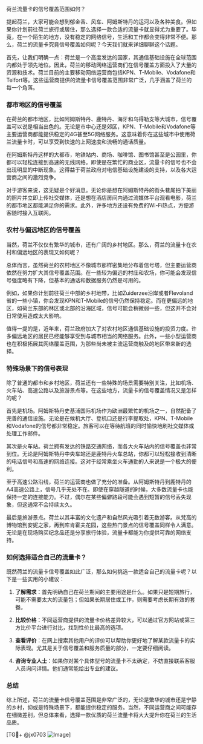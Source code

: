荷兰流量卡的信号覆盖范围如何？

提起荷兰，大家可能会想到郁金香、风车、阿姆斯特丹的运河以及各种美食。但如果你计划前往荷兰旅行或居住，那么选择一款合适的流量卡就显得尤为重要了。毕竟，在一个陌生的地方，没有稳定的网络信号，生活和工作都会变得非常不便。那么，荷兰的流量卡究竟信号覆盖如何呢？今天我们就来详细聊聊这个话题。

首先，让我们明确一点：荷兰是一个高度发达的国家，其通信基础设施在全球范围内都处于领先地位。因此，荷兰的移动网络运营商们在信号覆盖方面投入了大量的资源和技术。荷兰目前的主要移动网络运营商包括KPN、T-Mobile、Vodafone和Telfort等。这些运营商提供的流量卡信号覆盖范围非常广泛，几乎涵盖了荷兰的每一个角落。

### 都市地区的信号覆盖

在荷兰的都市地区，比如阿姆斯特丹、鹿特丹、海牙和乌得勒支等大城市，信号覆盖可以说是相当出色的。无论是市中心还是郊区，KPN、T-Mobile和Vodafone等主要运营商都能提供稳定的4G甚至5G网络服务。这意味着你在这些城市中使用荷兰流量卡时，可以享受到快速的上网速度和流畅的通话质量。

在阿姆斯特丹这样的大都市，地铁站内、商场、咖啡馆、图书馆甚至是公园里，你都可以轻松连接到高速的无线网络。即使是在繁忙的商业区，流量卡的信号也不会出现明显的中断现象。这得益于荷兰政府对电信基础设施建设的支持，以及各大运营商之间的激烈竞争。

对于游客来说，这无疑是个好消息。无论你是想在阿姆斯特丹的街头巷尾拍下美丽的照片并立即上传社交媒体，还是想在酒店房间内通过流媒体平台观看电影，荷兰的都市地区都能满足你的需求。此外，许多地方还设有免费的Wi-Fi热点，方便游客随时接入互联网。

### 农村与偏远地区的信号覆盖

当然，荷兰不仅仅有繁华的城市，还有广阔的乡村地区。那么，荷兰的流量卡在农村和偏远地区的表现又如何呢？

总体而言，虽然荷兰的农村地区不像城市那样密集地分布着信号塔，但主要运营商依然在努力扩大其信号覆盖范围。在一些较为偏远的村庄和农场，你可能会发现信号强度略有下降，但基本的通话和数据服务仍然是可用的。

例如，如果你计划前往荷兰中部的乡村地带，比如Zuiderzee沿岸或者Flevoland省的一些小镇，你会发现KPN和T-Mobile的信号仍然保持稳定。而在更偏远的地区，如荷兰东部的林区或北部的沿海区域，信号可能会稍微弱一些，但这并不会对日常使用造成太大影响。

值得一提的是，近年来，荷兰政府加大了对农村地区通信基础设施的投资力度。许多偏远地区的居民已经能够享受到与城市相当的网络服务。此外，一些小型运营商也在积极拓展其网络覆盖范围，为那些尚未被主流运营商触及的地区带来新的选择。

### 特殊场景下的信号表现

除了普通的都市和乡村地区，荷兰还有一些特殊的场景需要特别关注，比如机场、火车站、高速公路以及旅游景点等。在这些地方，流量卡的信号覆盖情况又是怎样的呢？

首先是机场。阿姆斯特丹史基浦国际机场作为欧洲最繁忙的机场之一，自然配备了完善的通信设施。无论是在候机大厅、登机口还是行李提取处，KPN、T-Mobile和Vodafone的信号都非常稳定。旅客可以在等待航班的同时愉快地刷社交媒体或处理工作邮件。

其次是火车站。荷兰拥有发达的铁路交通网络，而各大火车站内的信号覆盖也非常到位。无论是阿姆斯特丹中央车站还是鹿特丹火车总站，你都可以轻松接收到清晰的电话信号和高速的网络连接。这对于经常乘坐火车通勤的人来说是一个极大的便利。

至于高速公路沿线，荷兰的运营商也做了充分的准备。从阿姆斯特丹到鹿特丹的A4高速公路上，信号几乎无处不在。即使在穿越隧道的时候，大多数流量卡也能保持一定的连接能力。不过，偶尔在某些偏僻路段可能会遇到短暂的信号丢失现象，但这通常不会持续太久。

最后是旅游景点。荷兰以其丰富的文化遗产和自然风光吸引着无数游客。从梵高的博物馆到安妮之家，再到库肯霍夫花园，这些热门景点的信号覆盖同样令人满意。无论是在现场购买纪念品还是分享旅行体验，流量卡都能为你提供可靠的网络支持。

### 如何选择适合自己的流量卡？

既然荷兰的流量卡信号覆盖如此广泛，那么如何挑选一款适合自己的流量卡呢？以下是一些实用的小建议：

1. **了解需求**：首先明确自己在荷兰期间的主要用途是什么。如果只是短期旅行，可能不需要太大的流量包；但如果长期居住或工作，则需要考虑长期有效的套餐。
   
2. **比较价格**：不同运营商提供的流量卡价格差异较大，可以通过官方网站或第三方比价平台进行对比，找到性价比最高的选项。

3. **查看评价**：在网上搜索其他用户的评价可以帮助你更好地了解某款流量卡的实际表现。尤其是关于信号覆盖和服务质量的部分，一定要仔细阅读。

4. **咨询专业人士**：如果你对某个具体型号的流量卡不太确定，不妨直接联系客服人员询问详情。他们通常能给出专业的建议。

### 总结

综上所述，荷兰的流量卡信号覆盖范围是非常广泛的，无论是繁华的城市还是宁静的乡村，抑或是特殊场景下，都能提供稳定的服务。当然，不同运营商之间可能存在细微差别，但总体来看，选择一款优质的荷兰流量卡将大大提升你在荷兰的生活品质。

[TG💪+ @jx0703 ![Image](https://github.com/user-attachments/assets/dbca1d08-cadb-493c-b0ec-ad6f7a83f270)]